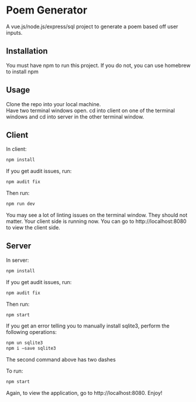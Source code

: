 # Poem Generator

A vue.js/node.js/express/sql project to generate a poem based off user inputs.

## Installation

You must have npm to run this project.  If you do not, you can use homebrew to install npm


## Usage
Clone the repo into your local machine.  
Have two terminal windows open. cd into client on one of the terminal windows and cd into server in the other terminal window. 


## Client
In client:
```bash
npm install
```

If you get audit issues, run:
```bash
npm audit fix
```

Then run:
```bash
npm run dev
```
You may see a lot of linting issues on the terminal window.  They should not matter. 
Your client side is running now.  You can go to http://localhost:8080 to view the client side.

## Server
In server:
```bash
npm install
```

If you get audit issues, run:
```bash
npm audit fix
```

Then run:
```bash
npm start
```

If you get an error telling you to manually install sqlite3, perform the following operations:

```bash
npm un sqlite3
npm i —save sqlite3
```
The second command above has two dashes

To run:
```bash
npm start
```

Again, to view the application, go to http://localhost:8080. Enjoy!
